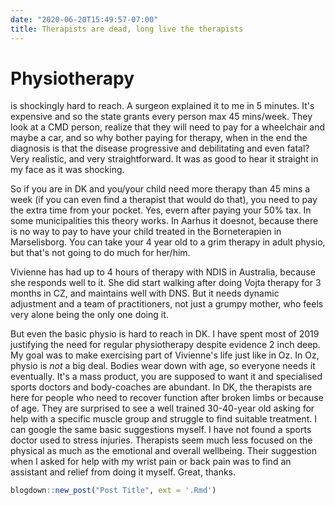 ```yaml
---
date: "2020-06-20T15:49:57-07:00"
title: Therapists are dead, long live the therapists
---
```


# Physiotherapy

is shockingly hard to reach. A surgeon explained it to me in 5 minutes. It's expensive and so the state grants every person max 45 mins/week. They look at a CMD person, realize that they will need to pay for a wheelchair and maybe a car, and so why bother paying for therapy, when in the end the diagnosis is that the disease progressive and debilitating and even fatal?
Very realistic, and very straightforward. It was as good to hear it straight in my face as it was shocking.

So if you are in DK and you/your child need more therapy than 45 mins a week (if you can even find a therapist that would do that), you need to pay the extra time from your pocket. Yes, evern after paying your 50% tax. In some municipalities this theory works. In Aarhus it doesnot, because there is no way to pay to have your child treated in the Borneterapien in Marselisborg. You can take your 4 year old to a grim therapy in adult physio, but that's not going to do much for her/him.

Vivienne has had up to 4 hours of therapy with NDIS in Australia, because she responds well to it. She did start walking after doing Vojta therapy for 3 months in CZ, and maintains well with DNS. But it needs dynamic adjustment and a team of practitioners, not just a grumpy mother, who feels very alone being the only one doing it. 

But even the basic physio is hard to reach in DK. I have spent most of 2019 justifying the need for regular physiotherapy despite evidence 2 inch deep. My goal was to make exercising part of Vivienne's life just like in Oz. In Oz, physio is *not* a big deal. Bodies wear down with age, so everyone needs it eventually. It's a mass product, you are supposed to want it and specialised sports doctors and body-coaches are abundant. In DK, the therapists are here for people who need to recover function after broken limbs or because of age. They are surprised to see a well trained 30-40-year old asking for help with a specific muscle group and struggle to find suitable treatment. I can google the same basic suggestions myself. 
I have not found a sports doctor used to stress injuries. Therapists seem much less focused on the physical as much as the emotional and overall wellbeing. Their suggestion when I asked for help with my wrist pain or back pain was to find an assistant and relief from doing it myself. 
Great, thanks.  


```r
blogdown::new_post("Post Title", ext = '.Rmd')
```
